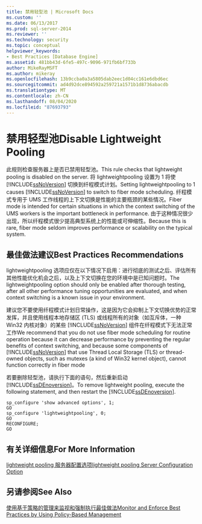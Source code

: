 ```yaml
---
title: 禁用轻型池 | Microsoft Docs
ms.custom: ''
ms.date: 06/13/2017
ms.prod: sql-server-2014
ms.reviewer: ''
ms.technology: security
ms.topic: conceptual
helpviewer_keywords:
- Best Practices [Database Engine]
ms.assetid: 481bb43d-6fe5-497c-9096-971fb6bf733b
author: MikeRayMSFT
ms.author: mikeray
ms.openlocfilehash: 13b9ccba0a3a5805dab2eec1d04cc161e6dbd6ec
ms.sourcegitcommit: ad4d92dce894592a259721a1571b1d8736abacdb
ms.translationtype: MT
ms.contentlocale: zh-CN
ms.lasthandoff: 08/04/2020
ms.locfileid: "87693793"
---
```

# <a name="disable-lightweight-pooling"></a><span data-ttu-id="c3a82-102">禁用轻型池</span><span class="sxs-lookup"><span data-stu-id="c3a82-102">Disable Lightweight Pooling</span></span>
  <span data-ttu-id="c3a82-103">此规则检查服务器上是否已禁用轻型池。</span><span class="sxs-lookup"><span data-stu-id="c3a82-103">This rule checks that lightweight pooling is disabled on the server.</span></span> <span data-ttu-id="c3a82-104">将 lightweightpooling 设置为 1 将使 [!INCLUDE[ssNoVersion](../../includes/ssnoversion-md.md)] 切换到纤程模式计划。</span><span class="sxs-lookup"><span data-stu-id="c3a82-104">Setting lightweightpooling to 1 causes [!INCLUDE[ssNoVersion](../../includes/ssnoversion-md.md)] to switch to fiber mode scheduling.</span></span> <span data-ttu-id="c3a82-105">纤程模式专用于 UMS 工作线程的上下文切换是性能的主要瓶颈的某些情况。</span><span class="sxs-lookup"><span data-stu-id="c3a82-105">Fiber mode is intended for certain situations in which the context switching of the UMS workers is the important bottleneck in performance.</span></span> <span data-ttu-id="c3a82-106">由于这种情况很少出现，所以纤程模式很少提高典型系统上的性能或可伸缩性。</span><span class="sxs-lookup"><span data-stu-id="c3a82-106">Because this is rare, fiber mode seldom improves performance or scalability on the typical system.</span></span>  
  
## <a name="best-practices-recommendations"></a><span data-ttu-id="c3a82-107">最佳做法建议</span><span class="sxs-lookup"><span data-stu-id="c3a82-107">Best Practices Recommendations</span></span>  
 <span data-ttu-id="c3a82-108">lightweightpooling 选项应仅在以下情况下启用：进行彻底的测试之后、评估所有其他性能优化机会之后，以及上下文切换在您的环境中是已知问题时。</span><span class="sxs-lookup"><span data-stu-id="c3a82-108">The lightweightpooling option should only be enabled after thorough testing, after all other performance tuning opportunities are evaluated, and when context switching is a known issue in your environment.</span></span>  
  
 <span data-ttu-id="c3a82-109">建议您不要使用纤程模式计划日常操作，这是因为它会抑制上下文切换优势的正常发挥，并且使用线程本地存储区 (TLS) 或线程所有的对象（如互斥体，一种 Win32 内核对象）的某些 [!INCLUDE[ssNoVersion](../../includes/ssnoversion-md.md)] 组件在纤程模式下无法正常工作</span><span class="sxs-lookup"><span data-stu-id="c3a82-109">We recommend that you do not use fiber mode scheduling for routine operation because it can decrease performance by preventing the regular benefits of context switching, and because some components of [!INCLUDE[ssNoVersion](../../includes/ssnoversion-md.md)] that use Thread Local Storage (TLS) or thread-owned objects, such as mutexes (a kind of Win32 kernel object), cannot function correctly in fiber mode</span></span>  
  
 <span data-ttu-id="c3a82-110">若要删除轻型池，请执行下面的语句，然后重新启动 [!INCLUDE[ssDEnoversion](../../includes/ssdenoversion-md.md)]。</span><span class="sxs-lookup"><span data-stu-id="c3a82-110">To remove lightweight pooling, execute the following statement, and then restart the [!INCLUDE[ssDEnoversion](../../includes/ssdenoversion-md.md)].</span></span>  
  
```  
sp_configure 'show advanced options', 1;  
GO  
sp_configure 'lightweightpooling', 0;  
GO  
RECONFIGURE;  
GO  
```  
  
## <a name="for-more-information"></a><span data-ttu-id="c3a82-111">有关详细信息</span><span class="sxs-lookup"><span data-stu-id="c3a82-111">For More Information</span></span>  
 [<span data-ttu-id="c3a82-112">lightweight pooling 服务器配置选项</span><span class="sxs-lookup"><span data-stu-id="c3a82-112">lightweight pooling Server Configuration Option</span></span>](../../database-engine/configure-windows/lightweight-pooling-server-configuration-option.md)  
  
## <a name="see-also"></a><span data-ttu-id="c3a82-113">另请参阅</span><span class="sxs-lookup"><span data-stu-id="c3a82-113">See Also</span></span>  
 [<span data-ttu-id="c3a82-114">使用基于策略的管理来监视和强制执行最佳做法</span><span class="sxs-lookup"><span data-stu-id="c3a82-114">Monitor and Enforce Best Practices by Using Policy-Based Management</span></span>](monitor-and-enforce-best-practices-by-using-policy-based-management.md)  
  
  
